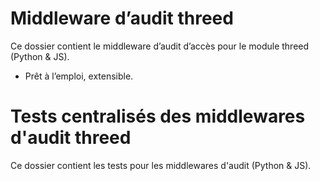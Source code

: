 # Middleware d’audit threed

Ce dossier contient le middleware d’audit d’accès pour le module threed (Python & JS).
- Prêt à l’emploi, extensible.

# Tests centralisés des middlewares d'audit threed

Ce dossier contient les tests pour les middlewares d'audit (Python & JS).
